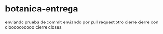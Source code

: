 # botanica-entrega
enviando prueba de commit
enviando por pull request
otro cierre
cierre con cloooooooooo
cierre closes